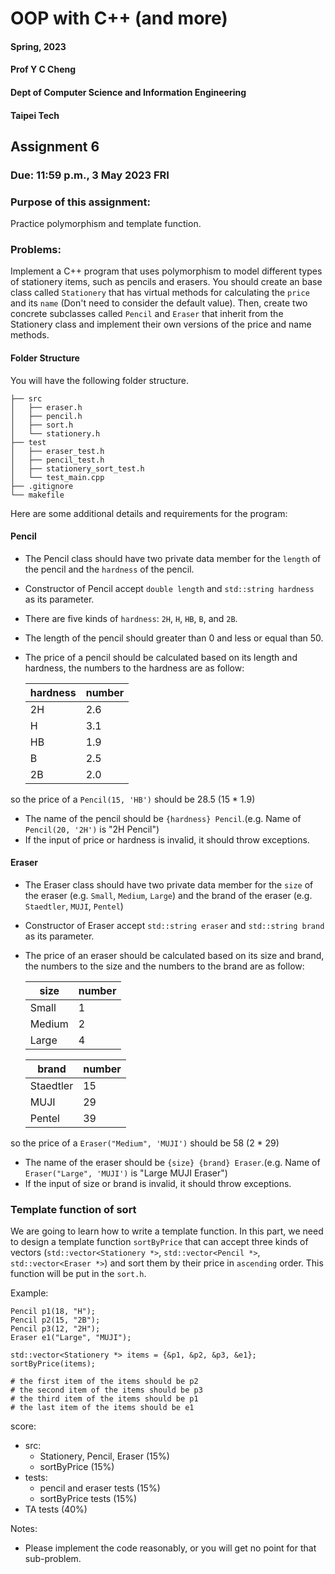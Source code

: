 # OOP with C++ (and more)
#### Spring, 2023
#### Prof Y C Cheng
#### Dept of Computer Science and Information Engineering
#### Taipei Tech

## Assignment 6

### Due: 11:59 p.m., 3 May 2023 FRI

### Purpose of this assignment:

Practice polymorphism and template function.

### Problems:
Implement a C++ program that uses polymorphism to model different types of stationery items, such as pencils and erasers. You should create an base class called `Stationery` that has virtual methods for calculating the `price` and its `name` (Don't need to consider the default value). Then, create two concrete subclasses called `Pencil` and `Eraser` that inherit from the Stationery class and implement their own versions of the price and name methods.

#### Folder Structure
You will have the following folder structure.
```
├── src
│   ├── eraser.h
│   ├── pencil.h
│   ├── sort.h
│   └── stationery.h
├── test
│   ├── eraser_test.h
│   ├── pencil_test.h
│   ├── stationery_sort_test.h
│   └── test_main.cpp
├── .gitignore
└── makefile
```

Here are some additional details and requirements for the program:

#### Pencil
- The Pencil class should have two private data member for the `length` of the pencil and the `hardness` of the pencil.
- Constructor of Pencil accept `double length` and `std::string hardness` as its parameter.
- There are five kinds of `hardness`: `2H`, `H`, `HB`, `B`, and `2B`.
- The length of the pencil should greater than 0 and less or equal than 50.
- The price of a pencil should be calculated based on its length and hardness, the numbers to the hardness are as follow:  

    | hardness | number |
    | -------- | ------ |
    | 2H       | 2.6    |
    | H        | 3.1    |
    | HB       | 1.9    |
    | B        | 2.5    |
    | 2B       | 2.0    |

so the price of a `Pencil(15, 'HB')` should be 28.5 (15 * 1.9)
- The name of the pencil should be `{hardness} Pencil`.(e.g. Name of `Pencil(20, '2H')` is "2H Pencil")
- If the input of price or hardness is invalid, it should throw exceptions.

#### Eraser
- The Eraser class should have two private data member for the `size` of the eraser (e.g. `Small`, `Medium`, `Large`) and the brand of the eraser (e.g. `Staedtler`, `MUJI`, `Pentel`)
- Constructor of Eraser accept `std::string eraser` and `std::string brand` as its parameter.
- The price of an eraser should be calculated based on its size and brand, the numbers to the size and the numbers to the brand are as follow:  

    | size   | number |
    |--------|--------|
    | Small  | 1      |
    | Medium | 2      |
    | Large  | 4      |

    | brand     | number |
    |-----------|--------|
    | Staedtler | 15     |
    | MUJI      | 29     |
    | Pentel    | 39     |

so the price of a `Eraser("Medium", 'MUJI')` should be 58 (2 * 29)
- The name of the eraser should be `{size} {brand} Eraser`.(e.g. Name of `Eraser("Large", 'MUJI')` is "Large MUJI Eraser")
- If the input of size or brand is invalid, it should throw exceptions.

### Template function of sort
We are going to learn how to write a template function. In this part, we need to design a template function `sortByPrice` that can accept three kinds of vectors (`std::vector<Stationery *>`, `std::vector<Pencil *>`, `std::vector<Eraser *>`) and sort them by their price in `ascending` order. This function will be put in the `sort.h`.

Example:
```
Pencil p1(18, "H");
Pencil p2(15, "2B");
Pencil p3(12, "2H");
Eraser e1("Large", "MUJI");

std::vector<Stationery *> items = {&p1, &p2, &p3, &e1};
sortByPrice(items);

# the first item of the items should be p2
# the second item of the items should be p3
# the third item of the items should be p1
# the last item of the items should be e1
```

score:
- src:
    - Stationery, Pencil, Eraser (15%)
    - sortByPrice (15%)
- tests:
    - pencil and eraser tests (15%)
    - sortByPrice tests (15%)
- TA tests (40%)

Notes:
- Please implement the code reasonably, or you will get no point for that sub-problem.
